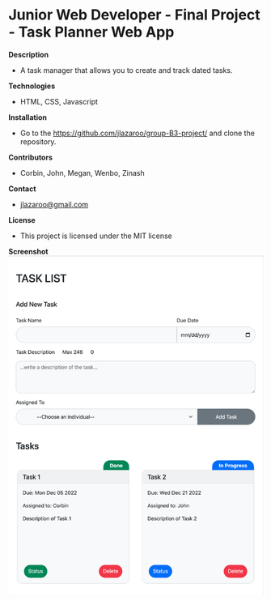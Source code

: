 
# Junior Web Developer - Final Project - Task Planner Web App


**Description**

* A task manager that allows you to create and track dated tasks.

**Technologies**

* HTML, CSS, Javascript

**Installation**

* Go to the https://github.com/jlazaroo/group-B3-project/ and clone the repository.

**Contributors**

* Corbin, John, Megan, Wenbo, Zinash

**Contact**
* jlazaroo@gmail.com

**License**

* This project is licensed under the MIT license

**Screenshot**
<img src="https://github.com/jlazaroo/group-B3-project/blob/a0f419ef2389c950b2dbdf268145c1a19955ed93/screenshot.png"></img>
